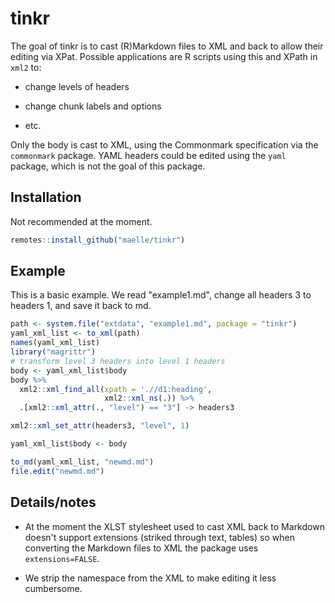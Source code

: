 # tinkr

The goal of tinkr is to cast (R)Markdown files to XML and back to allow their editing via XPat. Possible applications are R scripts using this and XPath in `xml2` to:

* change levels of headers

* change chunk labels and options

* etc.

Only the body is cast to XML, using the Commonmark specification via the `commonmark` package. YAML headers could be edited using the `yaml` package, which is not the goal of this package.

## Installation

Not recommended at the moment.

``` r
remotes::install_github("maelle/tinkr")
```

## Example

This is a basic example. We read "example1.md", change all headers 3 to headers 1, and save it back to md.

``` r
path <- system.file("extdata", "example1.md", package = "tinkr")
yaml_xml_list <- to_xml(path)
names(yaml_xml_list)
library("magrittr")
# transform level 3 headers into level 1 headers
body <- yaml_xml_list$body
body %>%
  xml2::xml_find_all(xpath = './/d1:heading',
                     xml2::xml_ns(.)) %>%
  .[xml2::xml_attr(., "level") == "3"] -> headers3

xml2::xml_set_attr(headers3, "level", 1)

yaml_xml_list$body <- body

to_md(yaml_xml_list, "newmd.md")
file.edit("newmd.md")
```

## Details/notes

* At the moment the XLST stylesheet used to cast XML back to Markdown doesn't support extensions (striked through text, tables) so when converting the Markdown files to XML the package uses `extensions=FALSE`.

* We strip the namespace from the XML to make editing it less cumbersome.

